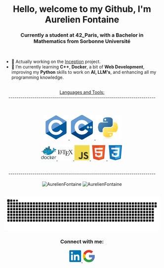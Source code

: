 <h1 align="center">Hello, welcome to my Github, I'm Aurelien Fontaine</h1>
<h3 align="center">Currently a student at 42_Paris, with a Bachelor in Mathematics from Sorbonne Université</h3>  
<br>

- 🚀 Actually working on the [Inception](https://github.com/AurelienFontaine/Inception) project.
- 🌟 I’m currently learning **C++**, **Docker**, a bit of **Web Development**, improving my **Python** skills to work on **AI, LLM's**, and enhancing all my programming knowledge.
<br>

<div align="center">
  <span style="text-decoration: underline;">Languages and Tools:</span>
  <br>
  --------------------------------------------------------------------------
</div>

<br>
<br>
<div align="center">
  <!-- Top row with C, C++ and Python in larger size -->
  <p>
    <a href="https://www.cprogramming.com/" target="_blank" rel="noreferrer"> 
      <img src="https://raw.githubusercontent.com/devicons/devicon/master/icons/c/c-original.svg" alt="c" width="80" height="80"/> 
    </a> 
    <a href="https://www.w3schools.com/cpp/" target="_blank" rel="noreferrer"> 
      <img src="https://raw.githubusercontent.com/devicons/devicon/master/icons/cplusplus/cplusplus-original.svg" alt="cplusplus" width="80" height="80"/> 
    </a> 
    <a href="https://www.python.org/" target="_blank" rel="noreferrer"> 
      <img src="https://raw.githubusercontent.com/devicons/devicon/master/icons/python/python-original.svg" alt="python" width="80" height="80"/> 
    </a> 
  </p>
  
  <!-- Bottom row with other technologies in smaller size -->
  <p>
    <a href="https://www.docker.com/" target="_blank" rel="noreferrer"> 
      <img src="https://raw.githubusercontent.com/devicons/devicon/master/icons/docker/docker-original-wordmark.svg" alt="docker" width="50" height="50"/> 
    </a> 
    <a href="https://www.latex-project.org/" target="_blank" rel="noreferrer"> 
      <img src="https://raw.githubusercontent.com/devicons/devicon/master/icons/latex/latex-original.svg" alt="latex" width="50" height="50"/> 
    </a> 
    <a href="https://www.javascript.com/" target="_blank" rel="noreferrer"> 
      <img src="https://raw.githubusercontent.com/devicons/devicon/master/icons/javascript/javascript-original.svg" alt="js" width="50" height="50"/> 
    </a> 
    <a href="https://developer.mozilla.org/en-US/docs/Web/HTML" target="_blank" rel="noreferrer"> 
      <img src="https://raw.githubusercontent.com/devicons/devicon/master/icons/html5/html5-original.svg" alt="html" width="50" height="50"/> 
    </a> 
    <a href="https://developer.mozilla.org/en-US/docs/Web/CSS" target="_blank" rel="noreferrer"> 
      <img src="https://raw.githubusercontent.com/devicons/devicon/master/icons/css3/css3-original.svg" alt="css" width="50" height="50"/> 
    </a> 
  </p>
  <br>
  --------------------------------------------------------------------------
</div>
<br>

<div align="center">
  <img src="https://github-readme-stats.vercel.app/api/top-langs?username=AurelienFontaine&show_icons=true&theme=dark&locale=en&layout=compact" alt="AurelienFontaine" height="195px" />
  <img src="https://github-readme-streak-stats.herokuapp.com/?user=AurelienFontaine&theme=dark" alt="AurelienFontaine" height="195px" />
</div>
<br>

![Snake animation](https://raw.githubusercontent.com/AurelienFontaine/AurelienFontaine/output/github-contribution-grid-snake-dark.svg)

<div align="center">
  <h3>Connect with me:</h3>
  <p>
    <a href="https://www.linkedin.com/in/aur%C3%A9lien-fontaine-861823202/" target="_blank">
      <img src="https://raw.githubusercontent.com/devicons/devicon/master/icons/linkedin/linkedin-original.svg" alt="LinkedIn" width="40" height="40"/>
    <a href="mailto:a.fontaine64@laposte.net" target="_blank">
      <img src="https://raw.githubusercontent.com/devicons/devicon/master/icons/google/google-original.svg" alt="Email" width="40" height="40"/>
    </a>
  </p>
</div>




